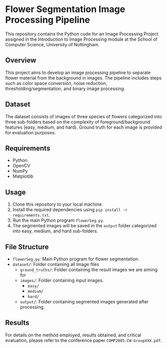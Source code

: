 # Flower Segmentation Image Processing Pipeline

This repository contains the Python code for an Image Processing Project assigned in the Introduction to Image Processing module at the School of Computer Science, University of Nottingham.

## Overview

This project aims to develop an image processing pipeline to separate flower material from the background in images. The pipeline includes steps such as color space conversion, noise reduction, thresholding/segmentation, and binary image processing.

## Dataset

The dataset consists of images of three species of flowers categorized into three sub-folders based on the complexity of foreground/background features (easy, medium, and hard). Ground truth for each image is provided for evaluation purposes.

## Requirements

- Python 
- OpenCV
- NumPy
- Matplotlib

## Usage

1. Clone this repository to your local machine.
2. Install the required dependencies using `pip install -r requirements.txt`.
3. Run the main Python program `flowerSeg.py`.
4. The segmented images will be saved in the `output` folder categorized into easy, medium, and hard sub-folders.

## File Structure

- `flowerSeg.py`: Main Python program for flower segmentation.
- `dataset/`: Folder containing all Image files
  - `ground_truths/`: Folder containing the result images we are aiming for
  - `images/`: Folder containing input images.
    - `easy/`
    - `medium/`
    - `hard/`
  - `output/`: Folder containing segmented images generated after processing.

## Results

For details on the method employed, results obtained, and critical evaluation, please refer to the conference paper `COMP2005-CW-GroupXXX.pdf`.
